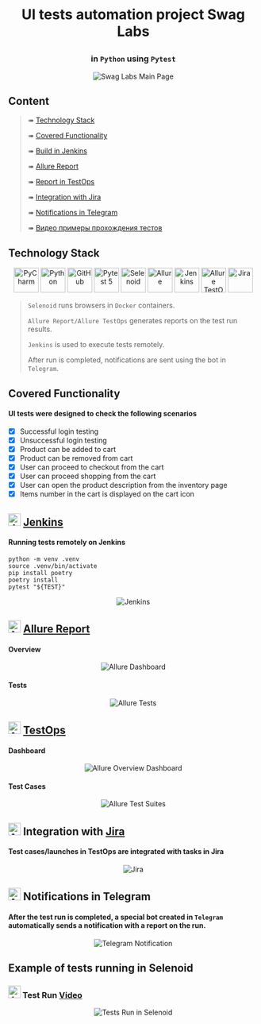 # <p align="center"> UI tests automation project Swag Labs </p>
### <p align="center"> in <code>Python</code> using <code>Pytest</code> </p>
<p align="center">
<img title="Swag Labs Main Page" src="images/screenshots/swag_labs.png">
</p>

##  Content

> ➠ [Technology Stack](#technology-stack)
>
> ➠ [Covered Functionality](#covered-functionality)
>
> ➠ [Build in Jenkins](#running-tests-remotely-on-jenkins)
>
> ➠ [Allure Report](#overview)
> 
> ➠ [Report in TestOps](#dashboard)
> 
> ➠ [Integration with Jira](#test-caseslaunches-in-testops-are-integrated-with-tasks-in-jira)
>
> ➠ [Notifications in Telegram](#after-the-test-run-is-completed-a-special-bot-created-in-codetelegramcode-automatically-sends-a-notification-with-a-report-on-the-run)
>
> ➠ [Видео примеры прохождения тестов](#earth_africa-Примеры-видео-о-прохождении-тестов)

  
## Technology Stack

<p align="center">
<a href="https://www.jetbrains.com/pycharm/"><img src="images/logo/pycharm.svg" width="50" height="50"  alt="PyCharm"/></a>
<a href="https://www.python.com/"><img src="images/logo/python.svg" width="50" height="50"  alt="Python"/></a>
<a href="https://github.com/"><img src="images/logo/github-2.svg" width="50" height="50"  alt="GitHub"/></a>
<a href="https://docs.pytest.org/"><img src="images/logo/pytest.svg" width="50" height="50"  alt="Pytest 5"/></a>
<a href="https://aerokube.com/selenoid/"><img src="images/logo/selenoid.svg" width="50" height="50"  alt="Selenoid"/></a>
<a href="https://github.com/allure-framework/allure2"><img src="images/logo/allure.svg" width="50" height="50"  alt="Allure"/></a>
<a href="https://www.jenkins.io/"><img src="images/logo/jenkins.svg" width="50" height="50"  alt="Jenkins"/></a>
<a href="https://qameta.io/"><img src="images/logo/allure_TO.svg" width="50" height="50"  alt="Allure TestOps"/></a>  
<a href="https://www.atlassian.com/ru/software/jira/"><img src="images/logo/jira.svg" width="50" height="50"  alt="Jira"/></a>  
</p>

>
> <code>Selenoid</code> runs browsers in <code>Docker</code> containers.
>
> <code>Allure Report/Allure TestOps</code> generates reports on the test run results.
>
> <code>Jenkins</code> is used to execute tests remotely.
> 
> After run is completed, notifications are sent using the bot in <code>Telegram</code>.

## Covered Functionality
#### UI tests were designed to check the following scenarios

- [x] Successful login testing
- [x] Unsuccessful login testing
- [x] Product can be added to cart
- [x] Product can be removed from cart
- [x] User can proceed to checkout from the cart
- [x] User can proceed shopping from the cart
- [x] User can open the product description from the inventory page
- [x] Items number in the cart is displayed on the cart icon

## <img src="images/logo/jenkins.svg" width="25" height="25"  alt="Jenkins"/></a> <a target="_blank" href="https://jenkins.autotests.cloud/job/C11-voronirina-diploma-UI/"> Jenkins </a>
#### Running tests remotely on Jenkins

```
python -m venv .venv
source .venv/bin/activate
pip install poetry 
poetry install
pytest "${TEST}"
```
<p align="center">
<img title="Jenkins" src="images/screenshots/jenkins.png">
</p>

## <img src="images/logo/allure.svg" width="25" height="25"  alt="Allure"/></a> <a target="_blank" href="https://jenkins.autotests.cloud/job/C11-voronirina-diploma-UI/46/allure/">Allure Report</a>

####  Overview
<p align="center">
<img title="Allure Dashboard" src="images/screenshots/allure_report_overview.png">
</p>


#### Tests 
<p align="center">
<img title="Allure Tests" src="images/screenshots/allure_report_tests.png">
</p>

## <img src="images/logo/allure_TO.svg" width="25" height="25"  alt="Allure"/></a> <a target="_blank" href="https://allure.autotests.cloud/launch/38541/">TestOps</a>
####  Dashboard
<p align="center">
<img title="Allure Overview Dashboard" src="images/screenshots/TO_dashboards.png">
</p>

####  Test Cases
<p align="center">
<img title="Allure Test Suites" src="images/screenshots/TO_suites.png">
</p>

## <img src="images/logo/jira.svg" width="25" height="25"  alt="Allure"/></a> Integration with <a target="_blank" href="https://jira.autotests.cloud/browse/HOMEWORK-1206">Jira</a>
#### Test cases/launches in TestOps are integrated with tasks in Jira
<p align="center">
<img title="Jira" src="images/screenshots/jira.png">
</p>

## <img src="images/logo/telegram.svg" width="25" height="25"  alt="Allure"/></a> Notifications in Telegram
#### After the test run is completed, a special bot created in <code>Telegram</code> automatically sends a notification with a report on the run.

<p align="center">
<img title="Telegram Notification" src="images/screenshots/telegram.png" >
</p>

## Example of tests running in Selenoid
### <img src="images/logo/selenoid.svg" width="25" height="25" alt="Jenkins"/></a> Test Run <a target="_blank" href="https://selenoid.autotests.cloud/video/ef6f0961cd61bebe69b39d6591b8a072.mp4">Video </a>
<p align="center">
<img title="Tests Run in Selenoid" src="images/gif/video.gif">
</p>

